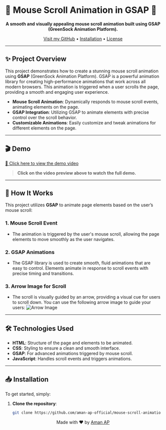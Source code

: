 # 🌟 Mouse Scroll Animation in GSAP 🌟

<p align="center">
  <strong>A smooth and visually appealing mouse scroll animation built using GSAP (GreenSock Animation Platform).</strong>
</p>

<p align="center">
  <a href="https://github.com/aman-ap-official" target="_blank">Visit my GitHub</a> • <a href="#installation">Installation</a> • <a href="https://github.com/aman-ap-official/Mouse-scroll-animation-in-GSAP/blob/main/License">License</a>
</p>

---

## ✨ Project Overview

This project demonstrates how to create a stunning mouse scroll animation using **GSAP** (GreenSock Animation Platform). GSAP is a powerful animation library for creating high-performance animations that work across all modern browsers. This animation is triggered when a user scrolls the page, providing a smooth and engaging user experience.

- **Mouse Scroll Animation**: Dynamically responds to mouse scroll events, animating elements on the page.
- **GSAP Integration**: Utilizing GSAP to animate elements with precise control over the scroll behavior.
- **Customizable Animations**: Easily customize and tweak animations for different elements on the page.

---

## 🎬 Demo

[🎥 Click here to view the demo video](https://github.com/user-attachments/assets/20508094-3bc0-4951-b4a5-1a592f644e8b)

> **Click on the video preview above to watch the full demo.**

---

## 🔧 How It Works

This project utilizes **GSAP** to animate page elements based on the user’s mouse scroll:

### 1. **Mouse Scroll Event**
- The animation is triggered by the user's mouse scroll, allowing the page elements to move smoothly as the user navigates.

### 2. **GSAP Animations**
- The GSAP library is used to create smooth, fluid animations that are easy to control. Elements animate in response to scroll events with precise timing and transitions.

### 3. **Arrow Image for Scroll**
- The scroll is visually guided by an arrow, providing a visual cue for users to scroll down. You can use the following arrow image to guide your users:
  ![Arrow Image](https://www.brandium.nl/wp-content/uploads/2023/07/arrow-br.svg)

---

## 🛠️ Technologies Used

- **HTML**: Structure of the page and elements to be animated.
- **CSS**: Styling to ensure a clean and smooth interface.
- **GSAP**: For advanced animations triggered by mouse scroll.
- **JavaScript**: Handles scroll events and triggers animations.

---

## 📥 Installation

To get started, simply:

1. **Clone the repository**:
   ```bash
   git clone https://github.com/aman-ap-official/mouse-scroll-animation-gsap.git
<p align="center">
  Made with ❤️ by <a href="https://github.com/aman-ap-official">Aman AP</a>
</p>
